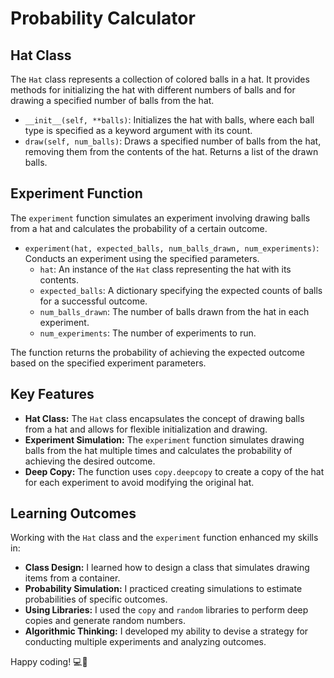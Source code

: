 # Probability Calculator

## Hat Class

The `Hat` class represents a collection of colored balls in a hat. It provides methods for initializing the hat with different numbers of balls and for drawing a specified number of balls from the hat.

- `__init__(self, **balls)`: Initializes the hat with balls, where each ball type is specified as a keyword argument with its count.
- `draw(self, num_balls)`: Draws a specified number of balls from the hat, removing them from the contents of the hat. Returns a list of the drawn balls.

## Experiment Function

The `experiment` function simulates an experiment involving drawing balls from a hat and calculates the probability of a certain outcome.

- `experiment(hat, expected_balls, num_balls_drawn, num_experiments)`: Conducts an experiment using the specified parameters.
  - `hat`: An instance of the `Hat` class representing the hat with its contents.
  - `expected_balls`: A dictionary specifying the expected counts of balls for a successful outcome.
  - `num_balls_drawn`: The number of balls drawn from the hat in each experiment.
  - `num_experiments`: The number of experiments to run.
  
The function returns the probability of achieving the expected outcome based on the specified experiment parameters.

## Key Features

- **Hat Class:** The `Hat` class encapsulates the concept of drawing balls from a hat and allows for flexible initialization and drawing.
- **Experiment Simulation:** The `experiment` function simulates drawing balls from the hat multiple times and calculates the probability of achieving the desired outcome.
- **Deep Copy:** The function uses `copy.deepcopy` to create a copy of the hat for each experiment to avoid modifying the original hat.

## Learning Outcomes

Working with the `Hat` class and the `experiment` function enhanced my skills in:

- **Class Design:** I learned how to design a class that simulates drawing items from a container.
- **Probability Simulation:** I practiced creating simulations to estimate probabilities of specific outcomes.
- **Using Libraries:** I used the `copy` and `random` libraries to perform deep copies and generate random numbers.
- **Algorithmic Thinking:** I developed my ability to devise a strategy for conducting multiple experiments and analyzing outcomes.

Happy coding! 💻🚀

